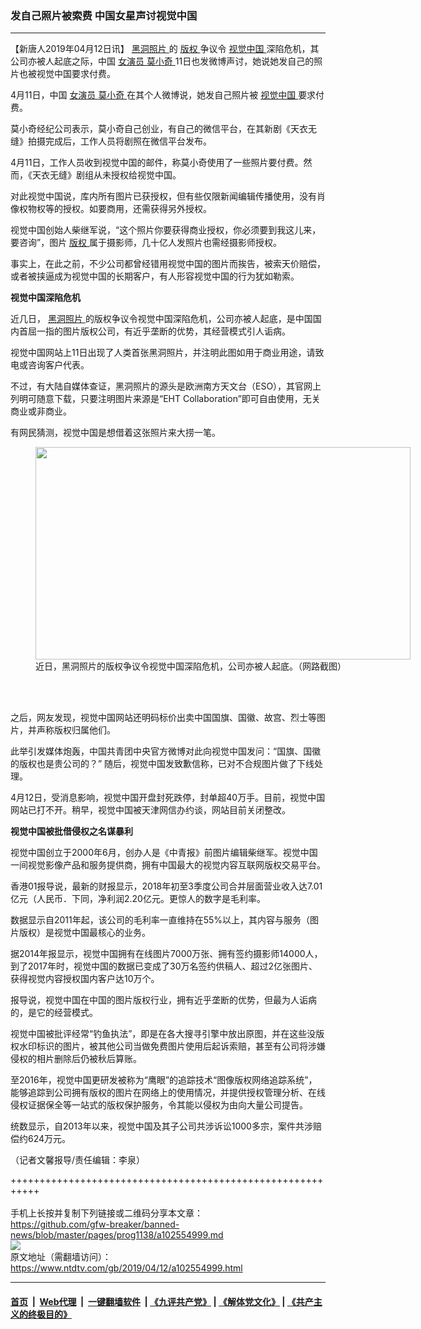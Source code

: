 ### 发自己照片被索费 中国女星声讨视觉中国
------------------------

<div class="post_content" itemprop="articleBody">
 <p>
  【新唐人2019年04月12日讯】
  <a href="https://www.ntdtv.com/gb/黑洞照片.htm">
   黑洞照片
  </a>
  的
  <a href="https://www.ntdtv.com/gb/版权.htm">
   版权
  </a>
  争议令
  <a href="https://www.ntdtv.com/gb/视觉中国.htm">
   视觉中国
  </a>
  深陷危机，其公司亦被人起底之际，中国
  <a href="https://www.ntdtv.com/gb/女演员.htm">
   女演员
  </a>
  <a href="https://www.ntdtv.com/gb/莫小奇.htm">
   莫小奇
  </a>
  11日也发微博声讨，她说她发自己的照片也被视觉中国要求付费。
 </p>
 <p>
  4月11日，中国
  <a href="https://www.ntdtv.com/gb/女演员.htm">
   女演员
  </a>
  <a href="https://www.ntdtv.com/gb/莫小奇.htm">
   莫小奇
  </a>
  在其个人微博说，她发自己照片被
  <a href="https://www.ntdtv.com/gb/视觉中国.htm">
   视觉中国
  </a>
  要求付费。
 </p>
 <p>
  莫小奇经纪公司表示，莫小奇自己创业，有自己的微信平台，在其新剧《天衣无缝》拍摄完成后，工作人员将剧照在微信平台发布。
 </p>
 <p>
  4月11日，工作人员收到视觉中国的邮件，称莫小奇使用了一些照片要付费。然而，《天衣无缝》剧组从未授权给视觉中国。
 </p>
 <p>
  对此视觉中国说，库内所有图片已获授权，但有些仅限新闻编辑传播使用，没有肖像权物权等的授权。如要商用，还需获得另外授权。
 </p>
 <p>
  视觉中国创始人柴继军说，“这个照片你要获得商业授权，你必须要到我这儿来，要咨询”，图片
  <a href="https://www.ntdtv.com/gb/版权.htm">
   版权
  </a>
  属于摄影师，几十亿人发照片也需经摄影师授权。
 </p>
 <p>
  事实上，在此之前，不少公司都曾经错用视觉中国的图片而挨告，被索天价赔偿，或者被挟逼成为视觉中国的长期客户，有人形容视觉中国的行为犹如勒索。
 </p>
 <p>
  <strong>
   视觉中国深陷危机
  </strong>
 </p>
 <p>
  近几日，
  <a href="https://www.ntdtv.com/gb/黑洞照片.htm">
   黑洞照片
  </a>
  的版权争议令视觉中国深陷危机，公司亦被人起底，是中国国内首屈一指的图片版权公司，有近乎垄断的优势，其经营模式引人诟病。
 </p>
 <p>
  视觉中国网站上11日出现了人类首张黑洞照片，并注明此图如用于商业用途，请致电或咨询客户代表。
 </p>
 <p>
  不过，有大陆自媒体查证，黑洞照片的源头是欧洲南方天文台（ESO），其官网上列明可随意下载，只要注明图片来源是“EHT Collaboration”即可自由使用，无关商业或非商业。
 </p>
 <p>
  有网民猜测，视觉中国是想借着这张照片来大捞一笔。
 </p>
 <figure class="wp-caption alignnone" id="attachment_102555010" style="width: 600px">
  <a href="https://www.ntdtv.com/assets/uploads/2019/04/4f2a4126-628f-45be-a10b-766a0cdf0496.png">
   <img alt="" class="size-medium wp-image-102555010" height="340" src="https://www.ntdtv.com/assets/uploads/2019/04/4f2a4126-628f-45be-a10b-766a0cdf0496-600x340.png" width="600"/>
  </a>
  <br/><figcaption class="wp-caption-text">
   近日，黑洞照片的版权争议令视觉中国深陷危机，公司亦被人起底。（网路截图）
  </figcaption><br/>
 </figure><br/>
 <p>
  之后，网友发现，视觉中国网站还明码标价出卖中国国旗、国徽、故宫、烈士等图片，并声称版权归属他们。
 </p>
 <p>
  此举引发媒体炮轰，中国共青团中央官方微博对此向视觉中国发问：“国旗、国徽的版权也是贵公司的？” 随后，视觉中国发致歉信称，已对不合规图片做了下线处理。
 </p>
 <p>
  4月12日，受消息影响，视觉中国开盘封死跌停，封单超40万手。目前，视觉中国网站已打不开。稍早，视觉中国被天津网信办约谈，网站目前关闭整改。
 </p>
 <p>
  <strong>
   视觉中国被批借侵权之名谋暴利
  </strong>
 </p>
 <p>
  视觉中国创立于2000年6月，创办人是《中青报》前图片编辑柴继军。视觉中国一间视觉影像产品和服务提供商，拥有中国最大的视觉内容互联网版权交易平台。
 </p>
 <p>
  香港01报导说，最新的财报显示，2018年初至3季度公司合并层面营业收入达7.01亿元（人民币．下同，净利润2.20亿元。更惊人的数字是毛利率。
 </p>
 <p>
  数据显示自2011年起，该公司的毛利率一直维持在55%以上，其内容与服务（图片版权）是视觉中国最核心的业务。
 </p>
 <p>
  据2014年报显示，视觉中国拥有在线图片7000万张、拥有签约摄影师14000人，到了2017年时，视觉中国的数据已变成了30万名签约供稿人、超过2亿张图片、获得视觉内容授权国内客户达10万个。
 </p>
 <p>
  报导说，视觉中国在中国的图片版权行业，拥有近乎垄断的优势，但最为人诟病的，是它的经营模式。
 </p>
 <p>
  视觉中国被批评经常“钓鱼执法”，即是在各大搜寻引擎中放出原图，并在这些没版权水印标识的图片，被其他公司当做免费图片使用后起诉索赔，甚至有公司将涉嫌侵权的相片删除后仍被秋后算账。
 </p>
 <p>
  至2016年，视觉中国更研发被称为“鹰眼”的追踪技术“图像版权网络追踪系统”，能够追踪到公司拥有版权的图片在网络上的使用情况，并提供授权管理分析、在线侵权证据保全等一站式的版权保护服务，令其能以侵权为由向大量公司提告。
 </p>
 <p>
  统数显示，自2013年以来，视觉中国及其子公司共涉诉讼1000多宗，案件共涉赔偿约624万元。
 </p>
 <p>
  （记者文馨报导/责任编辑：李泉）
 </p>
 <div class="single_ad">
 </div>
</div>

+++++++++++++++++++++++++++++++++++++++++++++++++++++++++++<br/><br/>
手机上长按并复制下列链接或二维码分享本文章：<br/>
https://github.com/gfw-breaker/banned-news/blob/master/pages/prog1138/a102554999.md <br/>
<a href='https://github.com/gfw-breaker/banned-news/blob/master/pages/prog1138/a102554999.md'><img src='https://github.com/gfw-breaker/banned-news/blob/master/pages/prog1138/a102554999.md.png'/></a> <br/>
原文地址（需翻墙访问）：https://www.ntdtv.com/gb/2019/04/12/a102554999.html


------------------------
#### [首页](https://github.com/gfw-breaker/banned-news/blob/master/README.md) &nbsp;|&nbsp; [Web代理](https://github.com/labour-camp/helloworld) &nbsp;|&nbsp; [一键翻墙软件](https://github.com/gfw-breaker/nogfw/blob/master/README.md) &nbsp;| [《九评共产党》](https://github.com/gfw-breaker/9ping.md/blob/master/README.md#九评之一评共产党是什么) | [《解体党文化》](https://github.com/gfw-breaker/jtdwh.md/blob/master/README.md) | [《共产主义的终极目的》](https://github.com/gfw-breaker/gczydzjmd.md/blob/master/README.md)

